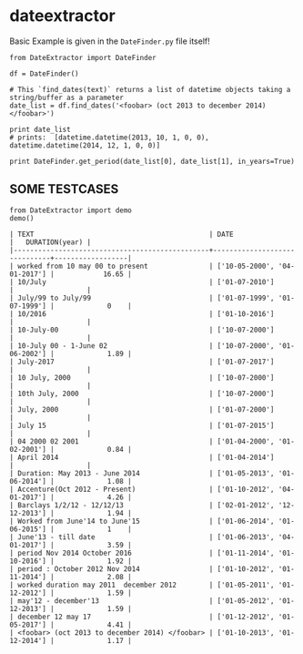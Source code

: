 # dateextractor

Basic Example is given in the `DateFinder.py` file itself!

	from DateExtractor import DateFinder

	df = DateFinder()

    # This `find_dates(text)` returns a list of datetime objects taking a string/buffer as a parameter 
    date_list = df.find_dates('<foobar> (oct 2013 to december 2014) </foobar>')

    print date_list
    # prints:  [datetime.datetime(2013, 10, 1, 0, 0), datetime.datetime(2014, 12, 1, 0, 0)]
    
    print DateFinder.get_period(date_list[0], date_list[1], in_years=True)


## SOME TESTCASES

```
from DateExtractor import demo
demo()

| TEXT                                           | DATE                         |   DURATION(year) |
|------------------------------------------------+------------------------------+------------------|
| worked from 10 may 00 to present               | ['10-05-2000', '04-01-2017'] |            16.65 |
| 10/July                                        | ['01-07-2010']               |                  |
| July/99 to July/99                             | ['01-07-1999', '01-07-1999'] |             0    |
| 10/2016                                        | ['01-10-2016']               |                  |
| 10-July-00                                     | ['10-07-2000']               |                  |
| 10-July 00 - 1-June 02                         | ['10-07-2000', '01-06-2002'] |             1.89 |
| July-2017                                      | ['01-07-2017']               |                  |
| 10 July, 2000                                  | ['10-07-2000']               |                  |
| 10th July, 2000                                | ['10-07-2000']               |                  |
| July, 2000                                     | ['01-07-2000']               |                  |
| July 15                                        | ['01-07-2015']               |                  |
| 04 2000 02 2001                                | ['01-04-2000', '01-02-2001'] |             0.84 |
| April 2014                                     | ['01-04-2014']               |                  |
| Duration: May 2013 - June 2014                 | ['01-05-2013', '01-06-2014'] |             1.08 |
| Accenture(Oct 2012 - Present)                  | ['01-10-2012', '04-01-2017'] |             4.26 |
| Barclays 1/2/12 - 12/12/13                     | ['02-01-2012', '12-12-2013'] |             1.94 |
| Worked from June'14 to June'15                 | ['01-06-2014', '01-06-2015'] |             1    |
| June'13 - till date                            | ['01-06-2013', '04-01-2017'] |             3.59 |
| period Nov 2014 October 2016                   | ['01-11-2014', '01-10-2016'] |             1.92 |
| period : October 2012 Nov 2014                 | ['01-10-2012', '01-11-2014'] |             2.08 |
| worked duration may 2011  december 2012        | ['01-05-2011', '01-12-2012'] |             1.59 |
| may'12 - december'13                           | ['01-05-2012', '01-12-2013'] |             1.59 |
| december 12 may 17                             | ['01-12-2012', '01-05-2017'] |             4.41 |
| <foobar> (oct 2013 to december 2014) </foobar> | ['01-10-2013', '01-12-2014'] |             1.17 |

```